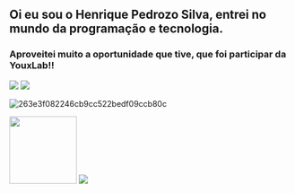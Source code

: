 ## Oi eu sou o Henrique Pedrozo Silva, entrei no mundo da programação e tecnologia.
### Aproveitei muito a oportunidade que tive, que foi participar da YouxLab!!
<div> 
  <a href="https://instagram.com/henrique_Pedrozo120" target="_blank"><img src="https://img.shields.io/badge/-Instagram-%23E4405F?style=for-the-badge&logo=instagram&logoColor=white" target="_blank"></a>
  <a href = ""><img src="https://img.shields.io/badge/-Gmail-%23333?style=for-the-badge&logo=gmail&logoColor=white" target="_blank"></a>
 
</div>


![263e3f082246cb9cc522bedf09ccb80c](https://github.com/Henrique-pedrozo/Henrique-pedrozo/assets/168769340/15756681-147e-45bb-91e1-95588603c7bb)

</div>


<img src="https://github-readme-stats.vercel.app/api/top-langs/?username=Henrique-pedrozo&amp;layout=compact&amp;langs_count=7&amp;theme=dracula" style="max-width: 100%;" height="120em">

<picture>
  <source
    srcset="https://github-readme-stats.vercel.app/api?username=Henrique-pedrozo&show_icons=true&theme=dark"
    media="(prefers-color-scheme: dark)"
  />
  <source
    srcset="https://github-readme-stats.vercel.app/api?username=Henrique-pedrozo&show_icons=true"
    media="(prefers-color-scheme: light), (prefers-color-scheme: no-preference)"
  />
  <img src="https://github-readme-stats.vercel.app/api?username=Henrique-pedrozo&show_icons=true" />
</picture>
